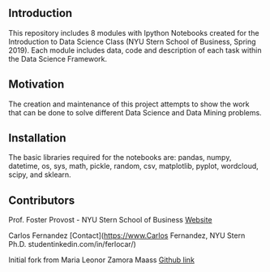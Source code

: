 ## Introduction

This repository includes 8 modules with Ipython Notebooks created for the Introduction to Data Science Class (NYU Stern School of Business, Spring 2019). Each module includes data, code and description of each task within the Data Science Framework.


## Motivation

The creation and maintenance of this project attempts to show the work that can be done to solve different Data Science and Data Mining problems. 


## Installation

The basic libraries required for the notebooks are: pandas, numpy, datetime, os, sys, math, pickle, random, csv, matplotlib, pyplot, wordcloud, scipy, and sklearn.


## Contributors

Prof. Foster Provost - NYU Stern School of Business [Website](http://people.stern.nyu.edu/fprovost/)

Carlos Fernandez [Contact](https://www.Carlos Fernandez, NYU Stern Ph.D. studentinkedin.com/in/ferlocar/)

Initial fork from Maria Leonor Zamora Maass [Github link](https://github.com/mariazm/Spring2017_ProfFosterProvost)
